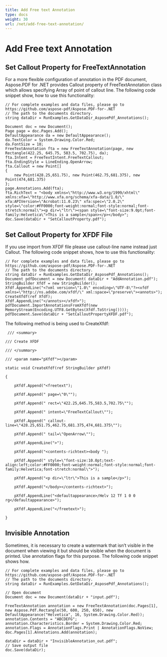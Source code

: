 ```yaml
---
title: Add Free text Annotation
type: docs
weight: 30
url: /net/add-free-text-annotation/
---
```

# Add Free text Annotation

## Set Callout Property for FreeTextAnnotation
For a more flexible configuration of annotation in the PDF document, Aspose.PDF for .NET provides Callout property of FreeTextAnnotation class which allows specifying Array of point of callout line. The following code snippet show, how to use this functionality:
```
// For complete examples and data files, please go to https://github.com/aspose-pdf/Aspose.PDF-for-.NET
// The path to the documents directory.
string dataDir = RunExamples.GetDataDir_AsposePdf_Annotations();

Document doc = new Document();
Page page = doc.Pages.Add();
DefaultAppearance da = new DefaultAppearance();
da.TextColor = System.Drawing.Color.Red;
da.FontSize = 10;
FreeTextAnnotation fta = new FreeTextAnnotation(page, new Rectangle(422.25, 645.75, 583.5, 702.75), da);
fta.Intent = FreeTextIntent.FreeTextCallout;
fta.EndingStyle = LineEnding.OpenArrow;
fta.Callout = new Point[]
{
    new Point(428.25,651.75), new Point(462.75,681.375), new Point(474,681.375)
};
page.Annotations.Add(fta);
fta.RichText = "<body xmlns=\"http://www.w3.org/1999/xhtml\" xmlns:xfa=\"http://www.xfa.org/schema/xfa-data/1.0/\" xfa:APIVersion=\"Acrobat:11.0.23\" xfa:spec=\"2.0.2\"  style=\"color:#FF0000;font-weight:normal;font-style:normal;font-stretch:normal\"><p dir=\"ltr\"><span style=\"font-size:9.0pt;font-family:Helvetica\">This is a sample</span></p></body>";
doc.Save(dataDir + "SetCalloutProperty.pdf");
```
## Set Callout Property for XFDF File
If you use import from XFDF file please use callout-line name instead just Callout. The following code snippet shows, how to use this functionality:
```
// For complete examples and data files, please go to https://github.com/aspose-pdf/Aspose.PDF-for-.NET
// The path to the documents directory.
string dataDir = RunExamples.GetDataDir_AsposePdf_Annotations();
Document pdfDocument = new Document( dataDir + "AddAnnotation.pdf");
StringBuilder Xfdf = new StringBuilder();
Xfdf.AppendLine("<?xml version=\"1.0\" encoding=\"UTF-8\"?><xfdf xmlns=\"http://ns.adobe.com/xfdf/\" xml:space=\"preserve\"><annots>");
CreateXfdf(ref Xfdf);
Xfdf.AppendLine("</annots></xfdf>");
pdfDocument.ImportAnnotationsFromXfdf(new MemoryStream(Encoding.UTF8.GetBytes(Xfdf.ToString())));
pdfDocument.Save(dataDir + "SetCalloutPropertyXFDF.pdf");
```
The following method is being used to CreateXfdf:
```
 /// <summary>

/// Create XFDF

/// </summary>

/// <param name="pXfdf"></param>

static void CreateXfdf(ref StringBuilder pXfdf)

{

    pXfdf.Append("<freetext");

    pXfdf.Append(" page=\"0\"");

    pXfdf.Append(" rect=\"422.25,645.75,583.5,702.75\"");

    pXfdf.Append(" intent=\"FreeTextCallout\"");

    pXfdf.Append(" callout-line=\"428.25,651.75,462.75,681.375,474,681.375\"");

    pXfdf.Append(" tail=\"OpenArrow\"");

    pXfdf.AppendLine(">");

    pXfdf.Append("<contents-richtext><body ");

    pXfdf.Append(" style=\"font-size:10.0pt;text-align:left;color:#FF0000;font-weight:normal;font-style:normal;font-family:Helvetica;font-stretch:normal\">");

    pXfdf.Append("<p dir=\"ltr\">This is a sample</p>");

    pXfdf.Append("</body></contents-richtext>");

    pXfdf.AppendLine("<defaultappearance>/Helv 12 Tf 1 0 0 rg</defaultappearance>");

    pXfdf.AppendLine("</freetext>");

}
```
## Invisible Annotation
Sometimes, it is necessary to create a watermark that isn’t visible in the document when viewing it but should be visible when the document is printed. Use annotation flags for this purpose. The following code snippet shows how.
```
// For complete examples and data files, please go to https://github.com/aspose-pdf/Aspose.PDF-for-.NET
// The path to the documents directory.
string dataDir = RunExamples.GetDataDir_AsposePdf_Annotations();

// Open document
Document doc = new Document(dataDir + "input.pdf");

FreeTextAnnotation annotation = new FreeTextAnnotation(doc.Pages[1], new Aspose.Pdf.Rectangle(50, 600, 250, 650), new DefaultAppearance("Helvetica", 16, System.Drawing.Color.Red));
annotation.Contents = "ABCDEFG";
annotation.Characteristics.Border = System.Drawing.Color.Red;
annotation.Flags = AnnotationFlags.Print | AnnotationFlags.NoView;
doc.Pages[1].Annotations.Add(annotation);

dataDir = dataDir + "InvisibleAnnotation_out.pdf";
// Save output file
doc.Save(dataDir);
```